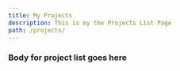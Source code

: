 ```yaml
---
title: My Projects
description: This is my the Projects List Page
path: /projects/
---
```


### Body for project list goes here
